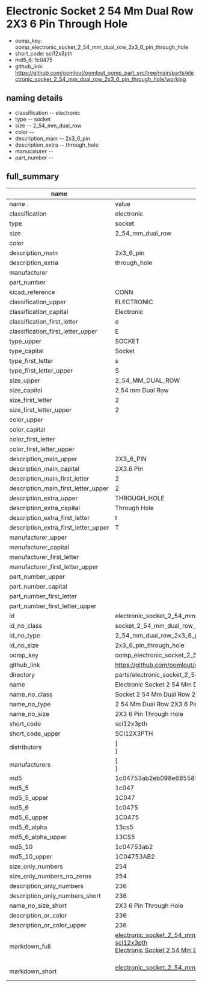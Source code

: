 # Electronic Socket 2 54 Mm Dual Row 2X3 6 Pin Through Hole

  
* oomp_key: oomp_electronic_socket_2_54_mm_dual_row_2x3_6_pin_through_hole 
* short_code: sci12x3pth
* md5_6: 1c0475  
* github_link: https://github.com/oomlout/oomlout_oomp_part_src/tree/main/parts/electronic_socket_2_54_mm_dual_row_2x3_6_pin_through_hole/working  
## naming details
* classification -- electronic
* type -- socket
* size -- 2_54_mm_dual_row
* color -- 
* description_main -- 2x3_6_pin
* description_extra -- through_hole
* manucaturer -- 
* part_number -- 





## full_summary
| name | value | 
| --- | --- | 
| name | value | 
| classification | electronic | 
| type | socket | 
| size | 2_54_mm_dual_row | 
| color |  | 
| description_main | 2x3_6_pin | 
| description_extra | through_hole | 
| manufacturer |  | 
| part_number |  | 
| kicad_reference | CONN | 
| classification_upper | ELECTRONIC | 
| classification_capital | Electronic | 
| classification_first_letter | e | 
| classification_first_letter_upper | E | 
| type_upper | SOCKET | 
| type_capital | Socket | 
| type_first_letter | s | 
| type_first_letter_upper | S | 
| size_upper | 2_54_MM_DUAL_ROW | 
| size_capital | 2.54 mm Dual Row | 
| size_first_letter | 2 | 
| size_first_letter_upper | 2 | 
| color_upper |  | 
| color_capital |  | 
| color_first_letter |  | 
| color_first_letter_upper |  | 
| description_main_upper | 2X3_6_PIN | 
| description_main_capital | 2X3.6 Pin | 
| description_main_first_letter | 2 | 
| description_main_first_letter_upper | 2 | 
| description_extra_upper | THROUGH_HOLE | 
| description_extra_capital | Through Hole | 
| description_extra_first_letter | t | 
| description_extra_first_letter_upper | T | 
| manufacturer_upper |  | 
| manufacturer_capital |  | 
| manufacturer_first_letter |  | 
| manufacturer_first_letter_upper |  | 
| part_number_upper |  | 
| part_number_capital |  | 
| part_number_first_letter |  | 
| part_number_first_letter_upper |  | 
| id | electronic_socket_2_54_mm_dual_row_2x3_6_pin_through_hole | 
| id_no_class | socket_2_54_mm_dual_row_2x3_6_pin_through_hole | 
| id_no_type | 2_54_mm_dual_row_2x3_6_pin_through_hole | 
| id_no_size | 2x3_6_pin_through_hole | 
| oomp_key | oomp_electronic_socket_2_54_mm_dual_row_2x3_6_pin_through_hole | 
| github_link | https://github.com/oomlout/oomlout_oomp_part_src/tree/main/parts/electronic_socket_2_54_mm_dual_row_2x3_6_pin_through_hole/working | 
| directory | parts/electronic_socket_2_54_mm_dual_row_2x3_6_pin_through_hole | 
| name | Electronic Socket 2 54 Mm Dual Row 2X3 6 Pin Through Hole | 
| name_no_class | Socket 2 54 Mm Dual Row 2X3 6 Pin Through Hole | 
| name_no_type | 2 54 Mm Dual Row 2X3 6 Pin Through Hole | 
| name_no_size | 2X3 6 Pin Through Hole | 
| short_code | sci12x3pth | 
| short_code_upper | SCI12X3PTH | 
| distributors | [<br>] | 
| manufacturers | [<br>] | 
| md5 | 1c04753ab2eb098e68558383872335e3 | 
| md5_5 | 1c047 | 
| md5_5_upper | 1C047 | 
| md5_6 | 1c0475 | 
| md5_6_upper | 1C0475 | 
| md5_6_alpha | 13cs5 | 
| md5_6_alpha_upper | 13CS5 | 
| md5_10 | 1c04753ab2 | 
| md5_10_upper | 1C04753AB2 | 
| size_only_numbers | 254 | 
| size_only_numbers_no_zeros | 254 | 
| description_only_numbers | 236 | 
| description_only_numbers_short | 236 | 
| name_no_size_short | 2X3 6 Pin Through Hole | 
| description_or_color | 236 | 
| description_or_color_upper | 236 | 
| markdown_full | [electronic_socket_2_54_mm_dual_row_2x3_6_pin_through_hole](https://github.com/oomlout/oomlout_oomp_part_src/tree/main/parts/electronic_socket_2_54_mm_dual_row_2x3_6_pin_through_hole/working)<br>[sci12x3pth](https://github.com/oomlout/oomlout_oomp_part_src/tree/main/parts/electronic_socket_2_54_mm_dual_row_2x3_6_pin_through_hole/working)<br>[Electronic Socket 2 54 Mm Dual Row 2X3 6 Pin Through Hole](https://github.com/oomlout/oomlout_oomp_part_src/tree/main/parts/electronic_socket_2_54_mm_dual_row_2x3_6_pin_through_hole/working)<br><br> | 
| markdown_short | [electronic_socket_2_54_mm_dual_row_2x3_6_pin_through_hole](https://github.com/oomlout/oomlout_oomp_part_src/tree/main/parts/electronic_socket_2_54_mm_dual_row_2x3_6_pin_through_hole/working)<br><br> | 
